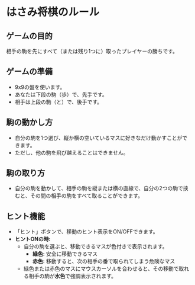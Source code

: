 # はさみ将棋のルール

## ゲームの目的
相手の駒を先にすべて（または残り1つに）取ったプレイヤーの勝ちです。

## ゲームの準備
- 9x9の盤を使います。
- あなたは下段の駒（歩）で、先手です。
- 相手は上段の駒（と）で、後手です。

## 駒の動かし方
- 自分の駒を1つ選び、縦か横の空いているマスに好きなだけ動かすことができます。
- ただし、他の駒を飛び越えることはできません。

## 駒の取り方
- 自分の駒を動かして、相手の駒を縦または横の直線で、自分の2つの駒で挟むと、その間の相手の駒をすべて取ることができます。

## ヒント機能
- 「ヒント」ボタンで、移動のヒント表示をON/OFFできます。
- **ヒントONの時:**
  - 自分の駒を選ぶと、移動できるマスが色付きで表示されます。
    - **緑色:** 安全に移動できるマス
    - **赤色:** 移動すると、次の相手の番で取られてしまう危険なマス
  - 緑色または赤色のマスにマウスカーソルを合わせると、その移動で取れる相手の駒が**水色**で強調表示されます。
